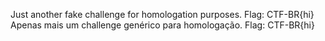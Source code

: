 Just another fake challenge for homologation purposes. Flag: CTF-BR{hi}
Apenas mais um challenge genérico para homologação. Flag: CTF-BR{hi}
